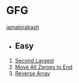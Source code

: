 # GFG
[iamabirakash](https://leetcode.com/u/iamabirakash/)

* ## Easy
1. [Second Largest](https://github.com/iamabirakash/GFG/tree/main/ARRAYS/Second%20Largest)
2. [Move All Zeroes to End](https://github.com/iamabirakash/GFG/tree/main/ARRAYS/Move%20All%20Zeroes%20to%20End)
3. [Reverse Array](https://github.com/iamabirakash/GFG/tree/main/ARRAYS/Reverse%20an%20Array)
